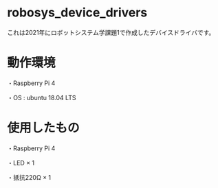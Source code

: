 # robosys_device_drivers
これは2021年にロボットシステム学課題1で作成したデバイスドライバです。

# 動作環境
・Raspberry Pi 4

・OS : ubuntu 18.04 LTS

# 使用したもの
・Raspberry Pi 4

・LED × 1

・抵抗220Ω × 1
